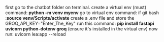 first go to the chatbot folder on terminal.
create a virtual env (must) command: **python -m venv myenv**
go to virtual env command: if git bash :**source venv/Scripts/activate**
create a .env file and store the GROQ_API_KEY="Enter_The_Key"
run this command: **pip install fastapi uvicorn python-dotenv groq** (ensure it's installed in the virtual env)
now run: uvicorn lea:app --reload



